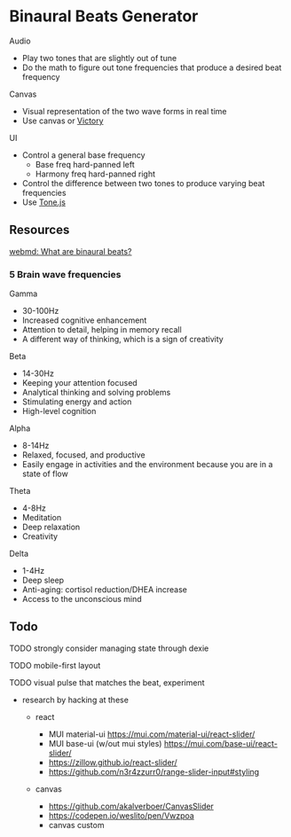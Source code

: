 # Binaural Beats Generator

Audio

- Play two tones that are slightly out of tune
- Do the math to figure out tone frequencies that produce a desired beat frequency

Canvas

- Visual representation of the two wave forms in real time
- Use canvas or [Victory](https://commerce.nearform.com/open-source/victory/docs)

UI

- Control a general base frequency
  - Base freq hard-panned left
  - Harmony freq hard-panned right
- Control the difference between two tones to produce varying beat frequencies
- Use [Tone.js](https://tonejs.github.io/)

## Resources

[webmd: What are binaural beats?](https://www.webmd.com/balance/what-are-binaural-beats)

### 5 Brain wave frequencies

Gamma

- 30-100Hz
- Increased cognitive enhancement
- Attention to detail, helping in memory recall
- A different way of thinking, which is a sign of creativity

Beta

- 14-30Hz
- Keeping your attention focused
- Analytical thinking and solving problems
- Stimulating energy and action
- High-level cognition

Alpha

- 8-14Hz
- Relaxed, focused, and productive
- Easily engage in activities and the environment because you are in a state of flow

Theta

- 4-8Hz
- Meditation
- Deep relaxation
- Creativity

Delta

- 1-4Hz
- Deep sleep
- Anti-aging: cortisol reduction/DHEA increase
- Access to the unconscious mind

## Todo

TODO strongly consider managing state through dexie

TODO mobile-first layout

TODO visual pulse that matches the beat, experiment

- research by hacking at these

  - react

    - MUI material-ui https://mui.com/material-ui/react-slider/
    - MUI base-ui (w/out mui styles) https://mui.com/base-ui/react-slider/
    - https://zillow.github.io/react-slider/
    - https://github.com/n3r4zzurr0/range-slider-input#styling

  - canvas
    - https://github.com/akalverboer/CanvasSlider
    - https://codepen.io/weslito/pen/Vwzpoa
    - canvas custom

